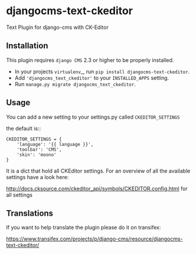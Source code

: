 djangocms-text-ckeditor
=======================

Text Plugin for django-cms with CK-Editor

Installation
------------

This plugin requires `django CMS` 2.3 or higher to be properly installed.

* In your projects `virtualenv`_, run ``pip install djangocms-text-ckeditor``.
* Add ``'djangocms_text_ckeditor'`` to your ``INSTALLED_APPS`` setting.
* Run ``manage.py migrate djangocms_text_ckeditor``.


Usage
-----

You can add a new setting to your settings.py called `CKEDITOR_SETTINGS`

the default is::

	CKEDITOR_SETTINGS = {
	    'language': '{{ language }}',
	    'toolbar': 'CMS',
	    'skin': 'moono'
	}

It is a dict that hold all CKEditor settings. For an  overview of all the available settings have a look here:

http://docs.cksource.com/ckeditor_api/symbols/CKEDITOR.config.html for all settings


Translations
------------

If you want to help translate the plugin please do it on transifex:

https://www.transifex.com/projects/p/django-cms/resource/djangocms-text-ckeditor/
